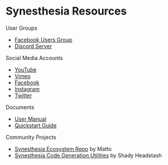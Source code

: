 # Synesthesia Resources

User Groups

- [Facebook Users Group](https://www.facebook.com/groups/synesthesialive)
- [Discord Server](https://discord.com/invite/yJrkxat)

Social Media Accounts

- [YouTube](https://www.youtube.com/channel/UCN91NOZFK06VxOMbFw_-E2g)
- [Vimeo](https://vimeo.com/synesthesialive)
- [Facebook](https://www.facebook.com/synesthesia.live)
- [Instagram](https://www.instagram.com/synesthesia.live/?hl=en)
- [Twitter](https://twitter.com/synesthesia_gc)

Documents

- [User Manual](https://synesthesia.live/resources/user-guide.pdf?fbclid=IwAR3FMPC4uII1niawFc9Nn1DTA2ET6keLYZPRWh2HqRgkc45K9D3j1oxLyKg)
- [Quickstart Guide](http://www.synesthesia.live/resources/quickstart-guide.pdf)

Community Projects

- [Synesthesia Ecosystem Repo](https://github.com/mattorp/synesthesia-ecosystem) by Matto
- [Synesthesia Code Generation Utilities](https://github.com/headstash/synesthesia-scripts) by Shady Headstash
